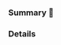 ### Summary :memo:

<!-- One or two line, terse overview. -->
<!-- Fixes #000 -->

### Details

<!-- A detailed as possible description -->
